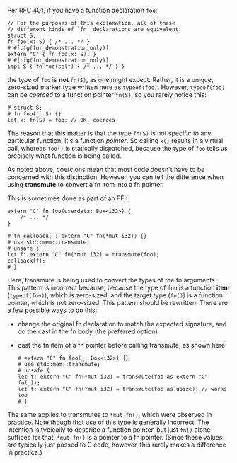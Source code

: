Per [RFC 401][rfc401], if you have a function declaration `foo`:

```
// For the purposes of this explanation, all of these
// different kinds of `fn` declarations are equivalent:
struct S;
fn foo(x: S) { /* ... */ }
# #[cfg(for_demonstration_only)]
extern "C" { fn foo(x: S); }
# #[cfg(for_demonstration_only)]
impl S { fn foo(self) { /* ... */ } }
```

the type of `foo` is **not** `fn(S)`, as one might expect.
Rather, it is a unique, zero-sized marker type written here as `typeof(foo)`.
However, `typeof(foo)` can be _coerced_ to a function pointer `fn(S)`,
so you rarely notice this:

```
# struct S;
# fn foo(_: S) {}
let x: fn(S) = foo; // OK, coerces
```

The reason that this matter is that the type `fn(S)` is not specific to
any particular function: it's a function _pointer_. So calling `x()` results
in a virtual call, whereas `foo()` is statically dispatched, because the type
of `foo` tells us precisely what function is being called.

As noted above, coercions mean that most code doesn't have to be
concerned with this distinction. However, you can tell the difference
when using **transmute** to convert a fn item into a fn pointer.

This is sometimes done as part of an FFI:

```compile_fail,E0591
extern "C" fn foo(userdata: Box<i32>) {
    /* ... */
}

# fn callback(_: extern "C" fn(*mut i32)) {}
# use std::mem::transmute;
# unsafe {
let f: extern "C" fn(*mut i32) = transmute(foo);
callback(f);
# }
```

Here, transmute is being used to convert the types of the fn arguments.
This pattern is incorrect because, because the type of `foo` is a function
**item** (`typeof(foo)`), which is zero-sized, and the target type (`fn()`)
is a function pointer, which is not zero-sized.
This pattern should be rewritten. There are a few possible ways to do this:

- change the original fn declaration to match the expected signature,
  and do the cast in the fn body (the preferred option)
- cast the fn item of a fn pointer before calling transmute, as shown here:

    ```
    # extern "C" fn foo(_: Box<i32>) {}
    # use std::mem::transmute;
    # unsafe {
    let f: extern "C" fn(*mut i32) = transmute(foo as extern "C" fn(_));
    let f: extern "C" fn(*mut i32) = transmute(foo as usize); // works too
    # }
    ```

The same applies to transmutes to `*mut fn()`, which were observed in practice.
Note though that use of this type is generally incorrect.
The intention is typically to describe a function pointer, but just `fn()`
alone suffices for that. `*mut fn()` is a pointer to a fn pointer.
(Since these values are typically just passed to C code, however, this rarely
makes a difference in practice.)

[rfc401]: https://github.com/rust-lang/rfcs/blob/master/text/0401-coercions.md
